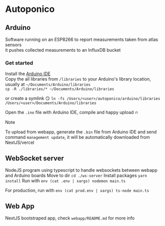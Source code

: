 # Autoponico


## Arduino
Software running on an ESP8266 to report measurements taken from atlas sensors<br/>
it pushes collected measurements to an InfluxDB bucket

### Get started
Install the [Arduino IDE](https://www.arduino.cc/en/software)<br/>
Copy the all libraries from `/libraries` to your Arduino's library location, usually at `~/Documents/Arduino/libraries`<br/>
`cp -R ./libraries/* ~/Documents/Arduino/libraries`

or create a symlink 😏
`ln -fs /Users/<user>/autoponico/arduino/libraries /Users/<user>/Documents/Arduino/libraries`

Open the `.ino` file with Arduino IDE, compile and happy upload :fire:

> [!NOTE]  
> To upload from webapp, generate the `.bin` file from Arduino IDE and send command `management update`, it will be automatically downloaded from NextJS/vercel

## WebSocket server
NodeJS program using typescript to handle websockets between webapp and Arduino boards
Move to dir `cd ./ws-server`
Install packages `yarn install`
Run with `env (cat .env | xargs) nodemon main.ts`

For production, run with `env (cat prod.env | xargs) ts-node main.ts`

## Web App
NextJS bootstraped app, check `webapp/README.md` for more info

